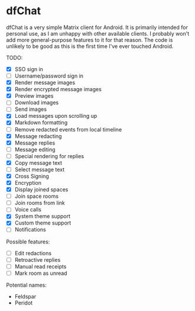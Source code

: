 # dfChat

dfChat is a very simple Matrix client for Android. It is primarily intended for personal use,
as I am unhappy with other available clients. I probably won't add more general-purpose features to
it for that reason. The code is unlikely to be good as this is the first time I've ever touched
Android.

TODO:

 - [x] SSO sign in
 - [ ] Username/password sign in
 - [x] Render message images
 - [x] Render encrypted message images
 - [x] Preview images
 - [ ] Download images
 - [ ] Send images
 - [x] Load messages upon scrolling up
 - [x] Markdown formatting
 - [ ] Remove redacted events from local timeline
 - [x] Message redacting
 - [x] Message replies
 - [ ] Message editing
 - [ ] Special rendering for replies
 - [x] Copy message text
 - [ ] Select message text
 - [x] Cross Signing
 - [x] Encryption
 - [x] Display joined spaces
 - [ ] Join space rooms
 - [ ] Join rooms from link
 - [ ] Voice calls
 - [x] System theme support
 - [x] Custom theme support
 - [ ] Notifications

Possible features:
 - [ ] Edit redactions
 - [ ] Retroactive replies
 - [ ] Manual read receipts
 - [ ] Mark room as unread

Potential names:
 * Feldspar
 * Peridot